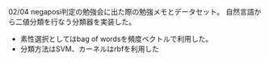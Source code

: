 02/04 negaposi判定の勉強会に出た際の勉強メモとデータセット。
自然言語から二値分類を行なう分類器を実装した。


- 素性選択としてはbag of wordsを頻度ベクトルで利用した。
- 分類方法はSVM、カーネルはrbfを利用した
